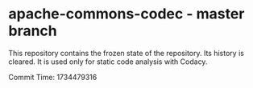 # apache-commons-codec - master branch

This repository contains the frozen state of the repository.
Its history is cleared. It is used only for static code
analysis with Codacy.

Commit Time: 1734479316